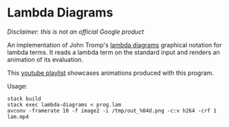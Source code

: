 # Lambda Diagrams

*Disclaimer: this is not an official Google product*

An implementation of John Tromp's [lambda diagrams][1] graphical notation for
lambda terms. It reads a lambda term on the standard input and renders an
animation of its evaluation.

This [youtube playlist][2] showcases animations produced with this program.

Usage:

```
stack build
stack exec lambda-diagrams < prog.lam
avconv -framerate 10 -f image2 -i /tmp/out_%04d.png -c:v h264 -crf 1 lam.mp4
```

[1]: https://tromp.github.io/cl/diagrams.html
[2]: https://www.youtube.com/playlist?list=PLi8_XqluS5xc7GL-bgVrxpA2Uww6nK0gV
